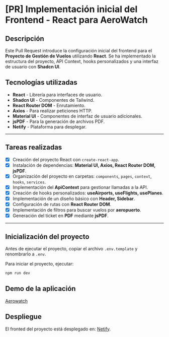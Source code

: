 # [PR] Implementación inicial del Frontend - React para AeroWatch

## Descripción

Este Pull Request introduce la configuración inicial del frontend para el **Proyecto de Gestión de Vuelos** utilizando **React**. Se ha implementado la estructura del proyecto, API Context, hooks personalizados y una interfaz de usuario con **Shadcn UI**.

## Tecnologías utilizadas

- **React** - Librería para interfaces de usuario.
- **Shadcn UI** - Componentes de Tailwind.
- **React Router DOM** - Enrutamiento.
- **Axios** - Para realizar peticiones HTTP.
- **Material UI** - Componentes de interfaz de usuario adicionales.
- **jsPDF** - Para la generación de archivos PDF.
- **Netify** - Plataforma para desplegar.

---

## Tareas realizadas

- [x] Creación del proyecto React con `create-react-app`.
- [x] Instalación de dependencias: **Material UI, Axios, React Router DOM, jsPDF**.
- [x] Organización del proyecto en carpetas: `components`, `pages`, `context`, `hooks`, `services`.
- [x] Implementación del **ApiContext** para gestionar llamadas a la API.
- [x] Creación de hooks personalizados: **useAirports, useFlights, usePlanes**.
- [x] Implementación de un diseño básico con **Header, Sidebar**.
- [x] Configuración de rutas con **React Router DOM**.
- [x] Implementación de filtros para buscar vuelos por **aeropuerto**.
- [x] Generación del ticket en **PDF** mediante **jsPDF**.

---

## Inicialización del proyecto

Antes de ejecutar el proyecto, copiar el archivo `.env.template` y renombrarlo a `.env`.

Para iniciar el proyecto, ejecutar:

```bash
npm run dev
```

## Demo de la aplicación

[Aerowatch](https://youtu.be/Si49HukoI4Y)

## Despliegue

El fronted del proyecto está desplegado en: [Netify](https://aerowatch-cifo.netlify.app/).
